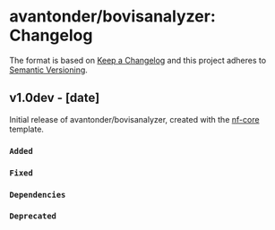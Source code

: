 # avantonder/bovisanalyzer: Changelog

The format is based on [Keep a Changelog](https://keepachangelog.com/en/1.0.0/)
and this project adheres to [Semantic Versioning](https://semver.org/spec/v2.0.0.html).

## v1.0dev - [date]

Initial release of avantonder/bovisanalyzer, created with the [nf-core](https://nf-co.re/) template.

### `Added`

### `Fixed`

### `Dependencies`

### `Deprecated`

